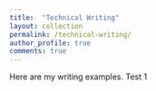 ```yaml
---
title:  "Technical Writing"
layout: collection
permalink: /technical-writing/
author_profile: true
comments: true
---
```


Here are my writing examples. Test 1